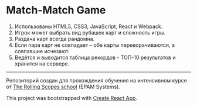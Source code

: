 # Match-Match Game

1. Использованы HTML5, CSS3, JavaScript, React и Webpack.
2. Игрок может выбрать вид рубашек карт и сложность игры.
3. Раздача карт всегда рандомна.
4. Если пара карт не совпадает – обе карты переворачиваются, а совпавшие исчезают.
5. Ведётся и выводится таблица рекордов - ТОП-10 результатов и хранится на сервере.

---

Репозиторий создан для прохождения обучения на интенсивном курсе от [The Rolling Scopes school](https://school.rollingscopes.com) (EPAM Systems).


This project was bootstrapped with [Create React App](https://github.com/facebookincubator/create-react-app).

